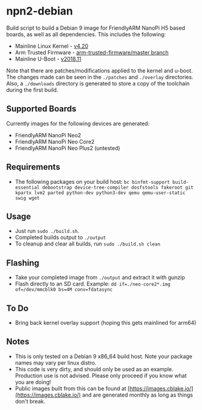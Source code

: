 # npn2-debian

Build script to build a Debian 9 image for FriendlyARM NanoPi H5 based boards, as well as all dependencies. This includes the following:

- Mainline Linux Kernel - [v4.20](https://git.kernel.org/pub/scm/linux/kernel/git/stable/linux.git/log/?h=linux-4.20.y)
- Arm Trusted Firmware - [arm-trusted-firmware/master branch](https://github.com/ARM-software/arm-trusted-firmware/tree/master)
- Mainline U-Boot - [v2018.11](https://github.com/u-boot/u-boot/tree/v2018.11)

Note that there are patches/modifications applied to the kernel and u-boot. The changes made can be seen in the `./patches` and `./overlay` directories. Also, a `./downloads` directory is generated to store a copy of the toolchain during the first build.

## Supported Boards
Currently images for the following devices are generated:
* FriendlyARM NanoPi Neo2
* FriendlyARM NanoPi Neo Core2
* FriendlyARM NanoPi Neo Plus2 (untested)

## Requirements

- The following packages on your build host: `bc binfmt-support build-essential debootstrap device-tree-compiler dosfstools fakeroot git kpartx lvm2 parted python-dev python3-dev qemu qemu-user-static swig wget`

## Usage
- Just run `sudo ./build.sh`.
- Completed builds output to `./output`
- To cleanup and clear all builds, run `sudo ./build.sh clean`

## Flashing
- Take your completed image from `./output` and extract it with gunzip
- Flash directly to an SD card. Example: `dd if=./neo-core2*.img of=/dev/mmcblk0 bs=4M conv=fdatasync`

## To Do
* Bring back kernel overlay support (hoping this gets mainlined for arm64)

## Notes

- This is only tested on a Debian 9 x86_64 build host. Note your package names may vary per linux distro.
- This code is very dirty, and should only be used as an example. Production use is not advised. Please only proceed if you know what you are doing!
- Public images built from this can be found at [https://images.cblake.io/](https://images.cblake.io/) and are generated monthly as long as things don't break.
